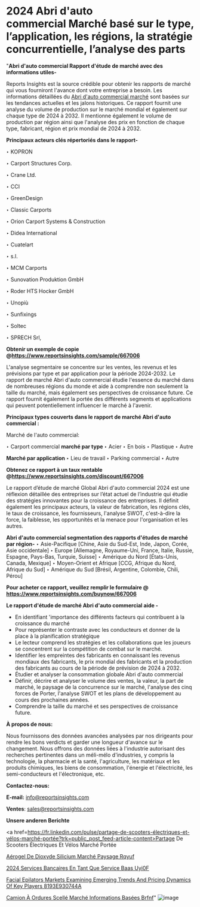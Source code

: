 # 2024 Abri d'auto commercial Marché basé sur le type, l’application, les régions, la stratégie concurrentielle, l’analyse des parts

 "<strong>Abri d'auto commercial Rapport d'étude de marché avec des informations utiles-</strong>

Reports Insights est la source crédible pour obtenir les rapports de marché qui vous fourniront l'avance dont votre entreprise a besoin. Les informations détaillées du <a href=https://www.reportsinsights.com/sample/667006>Abri d'auto commercial marché</a> sont basées sur les tendances actuelles et les jalons historiques. Ce rapport fournit une analyse du volume de production sur le marché mondial et également sur chaque type de 2024 à 2032. Il mentionne également le volume de production par région ainsi que l'analyse des prix en fonction de chaque type, fabricant, région et prix mondial de 2024 à 2032.

<b>Principaux acteurs clés répertoriés dans le rapport-</b>

‣ KOPRON

‣ Carport Structures Corp.

‣ Crane Ltd.

‣ CCI

‣ GreenDesign

‣ Classic Carports

‣ Orion Carport Systems & Construction

‣ Didea International

‣ Cuatelart

‣ s.l.

‣ MCM Carports

‣ Sunovation Produktion GmbH

‣ Roder HTS Hocker GmbH

‣ Unopiù

‣ Sunfixings

‣ Soltec

‣ SPRECH Srl,

<strong><b>Obtenir un exemple de copie @</b></strong><a href=https://www.reportsinsights.com/sample/667006><strong><b>https://www.reportsinsights.com/sample/667006</b></strong></a>

L'analyse segmentaire se concentre sur les ventes, les revenus et les prévisions par type et par application pour la période 2024-2032. Le rapport de marché Abri d'auto commercial étudie l'essence du marché dans de nombreuses régions du monde et aide à comprendre non seulement la taille du marché, mais également ses perspectives de croissance future. Ce rapport fournit également la portée des différents segments et applications qui peuvent potentiellement influencer le marché à l'avenir.

<strong>Principaux types couverts dans le rapport de marché Abri d'auto commercial :</strong>

Marché de l'auto commercial:

‣  Carport commercial <strong> marché <strong> par type </strong> </strong>
‣ Acier
‣ En bois
‣ Plastique
‣ Autre

<strong>Marché par application </strong>
‣ Lieu de travail
‣ Parking commercial
‣ Autre

<strong><b>Obtenez ce rapport à un taux rentable @</b></strong><a href=https://www.reportsinsights.com/discount/667006><strong><b>https://www.reportsinsights.com/discount/667006</b></strong></a>

Le rapport d’étude de marché Global Abri d'auto commercial 2024 est une réflexion détaillée des entreprises sur l’état actuel de l’industrie qui étudie des stratégies innovantes pour la croissance des entreprises. Il définit également les principaux acteurs, la valeur de fabrication, les régions clés, le taux de croissance, les fournisseurs, l'analyse SWOT, c'est-à-dire la force, la faiblesse, les opportunités et la menace pour l'organisation et les autres.

<strong>Abri d'auto commercial segmentation des rapports d'études de marché par région-</strong>
‣ Asie-Pacifique [Chine, Asie du Sud-Est, Inde, Japon, Corée, Asie occidentale]
‣ Europe [Allemagne, Royaume-Uni, France, Italie, Russie, Espagne, Pays-Bas, Turquie, Suisse]
‣ Amérique du Nord [États-Unis, Canada, Mexique]
‣ Moyen-Orient et Afrique [CCG, Afrique du Nord, Afrique du Sud]
‣ Amérique du Sud [Brésil, Argentine, Colombie, Chili, Pérou]

<strong>Pour acheter ce rapport, veuillez remplir le formulaire @   <a href=https://www.reportsinsights.com/buynow/667006>https://www.reportsinsights.com/buynow/667006</a></strong>

<strong>Le rapport d'étude de marché Abri d'auto commercial aide -</strong>
<ul>
  <li>En identifiant 'importance des différents facteurs qui contribuent à la croissance du marché</li>
  <li>Pour représenter le contraste avec les conducteurs et donner de la place à la planification stratégique</li>
  <li>Le lecteur comprend les stratégies et les collaborations que les joueurs se concentrent sur la compétition de combat sur le marché.</li>
  <li>Identifier les empreintes des fabricants en connaissant les revenus mondiaux des fabricants, le prix mondial des fabricants et la production des fabricants au cours de la période de prévision de 2024 à 2032.</li>
  <li>Étudier et analyser la consommation globale Abri d'auto commercial</li>
  <li>Définir, décrire et analyser le volume des ventes, la valeur, la part de marché, le paysage de la concurrence sur le marché, l'analyse des cinq forces de Porter, l'analyse SWOT et les plans de développement au cours des prochaines années.</li>
  <li>Comprendre la taille du marché et ses perspectives de croissance future.</li>
</ul>
<strong>À propos de nous:</strong>

Nous fournissons des données avancées analysées par nos dirigeants pour rendre les bons verdicts et garder une longueur d'avance sur le changement. Nous offrons des données liées à l'industrie autorisant des recherches pertinentes dans un méli-mélo d'industries, y compris la technologie, la pharmacie et la santé, l'agriculture, les matériaux et les produits chimiques, les biens de consommation, l'énergie et l'électricité, les semi-conducteurs et l'électronique, etc.

<strong>Contactez-nous:</strong>

<strong>E-mail:</strong> <a href=mailto:info@reportsinsights.com>info@reportsinsights.com</a>

<strong>Ventes</strong>: <a href=mailto:sales@reportsinsights.com>sales@reportsinsights.com</a>

<strong>Unsere anderen Berichte</strong>

<a href=https://fr.linkedin.com/pulse/partage-de-scooters-électriques-et-vélos-marché-portée?trk=public_post_feed-article-content>Partage De Scooters Électriques Et Vélos Marché Portée</a>

<a href=https://fr.linkedin.com/pulse/aérogel-de-dioxyde-silicium-marché-paysage-rqyuf/>Aérogel De Dioxyde Silicium Marché Paysage Rqyuf</a>

<a href=https://www.linkedin.com/pulse/2024-services-bancaires-en-tant-que-service-baas-uyi0f/>2024 Services Bancaires En Tant Que Service Baas Uyi0F</a>

<a href=https://medium.com/@sakshideshmukh994/facial-epilators-markets-examining-emerging-trends-and-pricing-dynamics-of-key-players-8193e930744a>Facial Epilators Markets Examining Emerging Trends And Pricing Dynamics Of Key Players 8193E930744A</a>

<a href=https://fr.linkedin.com/pulse/camion-à-ordures-scellé-marché-informations-basées-brfnf/>Camion À Ordures Scellé Marché Informations Basées Brfnf</a>"
![image](https://github.com/daminid12/RImarketgrowth/assets/158430485/1299b27e-3780-49e8-9432-0ef93d436b4f)
